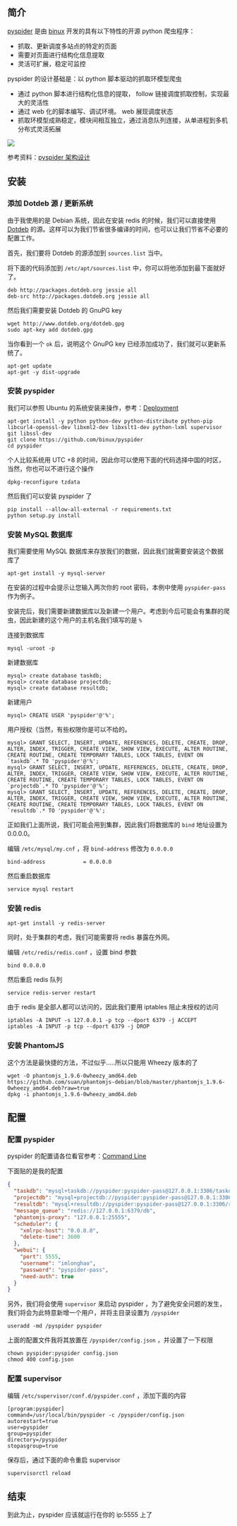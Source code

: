 <!--
Debian 8.1 安装配置 pyspider 爬虫
pyspider 是由 binux 开发的具有以下特性的开源 python 爬虫程序
1497685845
-->

## 简介

[pyspider](https://github.com/binux/pyspider) 是由 [binux](https://github.com/binux) 开发的具有以下特性的开源 python 爬虫程序：

- 抓取、更新调度多站点的特定的页面
- 需要对页面进行结构化信息提取
- 灵活可扩展，稳定可监控

pyspider 的设计基础是：以 python 脚本驱动的抓取环模型爬虫

- 通过 python 脚本进行结构化信息的提取， follow 链接调度抓取控制，实现最大的灵活性
- 通过 web 化的脚本编写、调试环境。 web 展现调度状态
- 抓取环模型成熟稳定，模块间相互独立，通过消息队列连接，从单进程到多机分布式灵活拓展

![](https://vip1.loli.net/2019/12/26/ltsCnVmZAKciHGL.png)

参考资料：[pyspider 架构设计](http://blog.binux.me/2014/02/pyspider-architecture/)

## 安装

### 添加 Dotdeb 源 / 更新系统

由于我使用的是 Debian 系统，因此在安装 redis 的时候，我们可以直接使用 [Dotdeb](https://www.dotdeb.org/) 的源。这样可以为我们节省很多编译的时间，也可以让我们节省不必要的配置工作。

首先，我们要将 Dotdeb 的源添加到 `sources.list` 当中。

将下面的代码添加到 `/etc/apt/sources.list` 中，你可以将他添加到最下面就好了。

```
deb http://packages.dotdeb.org jessie all
deb-src http://packages.dotdeb.org jessie all
```

然后我们需要安装 Dotdeb 的 GnuPG key

```
wget http://www.dotdeb.org/dotdeb.gpg
sudo apt-key add dotdeb.gpg
```

当你看到一个 `ok` 后，说明这个 GnuPG key 已经添加成功了，我们就可以更新系统了。

```
apt-get update
apt-get -y dist-upgrade
```

### 安装 pyspider

我们可以参照 Ubuntu 的系统安装来操作，参考：[Deployment](http://docs.pyspider.org/en/latest/Deployment/)

```
apt-get install -y python python-dev python-distribute python-pip libcurl4-openssl-dev libxml2-dev libxslt1-dev python-lxml supervisor git libssl-dev
git clone https://github.com/binux/pyspider
cd pyspider
```

个人比较系统用 UTC +8 的时间，因此你可以使用下面的代码选择中国的时区，当然，你也可以不进行这个操作

```
dpkg-reconfigure tzdata
```

然后我们可以安装 pyspider 了

```
pip install --allow-all-external -r requirements.txt
python setup.py install
```

### 安装 MySQL 数据库

我们需要使用 MySQL 数据库来存放我们的数据，因此我们就需要安装这个数据库了

```
apt-get install -y mysql-server
```

在安装的过程中会提示让您输入两次你的 root 密码，本例中使用 `pyspider-pass` 作为例子。

安装完后，我们需要新建数据库以及新建一个用户。考虑到今后可能会有集群的爬虫，因此新建的这个用户的主机名我们填写的是 `%`

连接到数据库

```
mysql -uroot -p
```

新建数据库

```
mysql> create database taskdb;
mysql> create database projectdb;
mysql> create database resultdb;
```

新建用户

```
mysql> CREATE USER 'pyspider'@'%';
```

用户授权（当然，有些权限你是可以不给的。

```
mysql> GRANT SELECT, INSERT, UPDATE, REFERENCES, DELETE, CREATE, DROP, ALTER, INDEX, TRIGGER, CREATE VIEW, SHOW VIEW, EXECUTE, ALTER ROUTINE, CREATE ROUTINE, CREATE TEMPORARY TABLES, LOCK TABLES, EVENT ON `taskdb`.* TO 'pyspider'@'%';
mysql> GRANT SELECT, INSERT, UPDATE, REFERENCES, DELETE, CREATE, DROP, ALTER, INDEX, TRIGGER, CREATE VIEW, SHOW VIEW, EXECUTE, ALTER ROUTINE, CREATE ROUTINE, CREATE TEMPORARY TABLES, LOCK TABLES, EVENT ON `projectdb`.* TO 'pyspider'@'%';
mysql> GRANT SELECT, INSERT, UPDATE, REFERENCES, DELETE, CREATE, DROP, ALTER, INDEX, TRIGGER, CREATE VIEW, SHOW VIEW, EXECUTE, ALTER ROUTINE, CREATE ROUTINE, CREATE TEMPORARY TABLES, LOCK TABLES, EVENT ON `resultdb`.* TO 'pyspider'@'%';
```

正如我们上面所说，我们可能会用到集群，因此我们将数据库的 `bind` 地址设置为 0.0.0.0。

编辑 `/etc/mysql/my.cnf` ，将 `bind-address` 修改为 `0.0.0.0`

```
bind-address            = 0.0.0.0
```

然后重启数据库

```
service mysql restart
```

### 安装 redis

```
apt-get install -y redis-server
```

同时，处于集群的考虑，我们可能需要将 redis 暴露在外网。

编辑 `/etc/redis/redis.conf` ，设置 bind 参数

```
bind 0.0.0.0
```

然后重启 redis 队列

```
service redis-server restart
```

由于 redis 是全部人都可以访问的，因此我们要用 iptables 阻止未授权的访问

```
iptables -A INPUT -s 127.0.0.1 -p tcp --dport 6379 -j ACCEPT
iptables -A INPUT -p tcp --dport 6379 -j DROP
```

### 安装 PhantomJS

这个方法是最快捷的方法，不过似乎.....所以只能用 Wheezy 版本的了

```
wget -O phantomjs_1.9.6-0wheezy_amd64.deb https://github.com/suan/phantomjs-debian/blob/master/phantomjs_1.9.6-0wheezy_amd64.deb?raw=true
dpkg -i phantomjs_1.9.6-0wheezy_amd64.deb
```

## 配置

### 配置 pyspider

pyspider 的配置请各位看官参考：[Command Line](https://web.archive.org/web/20161212030128/http://docs.pyspider.org/en/latest/Command-Line/)

下面贴的是我的配置

```json
{
  "taskdb": "mysql+taskdb://pyspider:pyspider-pass@127.0.0.1:3306/taskdb",
  "projectdb": "mysql+projectdb://pyspider:pyspider-pass@127.0.0.1:3306/projectdb",
  "resultdb": "mysql+resultdb://pyspider:pyspider-pass@127.0.0.1:3306/resultdb",
  "message_queue": "redis://127.0.0.1:6379/db",
  "phantomjs-proxy": "127.0.0.1:25555",
  "scheduler": {
    "xmlrpc-host": "0.0.0.0",
    "delete-time": 3600
  },
  "webui": {
    "port": 5555,
    "username": "imlonghao",
    "password": "pyspider-pass",
    "need-auth": true
  }
}
```

另外，我们将会使用 `supervisor` 来启动 pyspider ，为了避免安全问题的发生，我们将会为此特意新增一个用户，并将主目录设置为 `/pyspider`

```
useradd -md /pyspider pyspider
```

上面的配置文件我将其放置在 `/pyspider/config.json` ，并设置了一下权限

```
chown pyspider:pyspider config.json
chmod 400 config.json
```

### 配置 supervisor

编辑 `/etc/supervisor/conf.d/pyspider.conf` ，添加下面的内容

```
[program:pyspider]
command=/usr/local/bin/pyspider -c /pyspider/config.json
autorestart=true
user=pyspider
group=pyspider
directory=/pyspider
stopasgroup=true
```

保存后，通过下面的命令重启 supervisor

```
supervisorctl reload
```

## 结束

到此为止，pyspider 应该就运行在你的 ip:5555 上了
